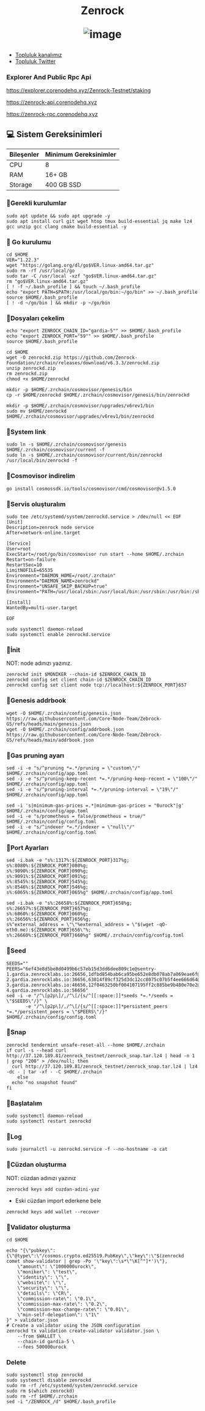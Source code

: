




<h1 align="center"> Zenrock


![image](https://github.com/user-attachments/assets/6874e9ae-034d-4d9b-b93b-aab60756234e)


</h1>


 * [Topluluk kanalımız](https://t.me/corenodechat)<br>
 * [Topluluk Twitter](https://twitter.com/corenodeHQ)<br>


### Explorer And Public Rpc Api

https://explorer.corenodehq.xyz/Zenrock-Testnet/staking

https://zenrock-api.corenodehq.xyz

https://zenrock-rpc.corenodehq.xyz

## 💻 Sistem Gereksinimleri
| Bileşenler | Minimum Gereksinimler | 
| ------------ | ------------ |
| CPU |	8|
| RAM	| 16+ GB |
| Storage	| 400 GB SSD |



### 🚧Gerekli kurulumlar
```
sudo apt update && sudo apt upgrade -y
sudo apt install curl git wget htop tmux build-essential jq make lz4 gcc unzip gcc clang cmake build-essential -y
```

### 🚧 Go kurulumu
```
cd $HOME
VER="1.22.3"
wget "https://golang.org/dl/go$VER.linux-amd64.tar.gz"
sudo rm -rf /usr/local/go
sudo tar -C /usr/local -xzf "go$VER.linux-amd64.tar.gz"
rm "go$VER.linux-amd64.tar.gz"
[ ! -f ~/.bash_profile ] && touch ~/.bash_profile
echo "export PATH=$PATH:/usr/local/go/bin:~/go/bin" >> ~/.bash_profile
source $HOME/.bash_profile
[ ! -d ~/go/bin ] && mkdir -p ~/go/bin
```

### 🚧Dosyaları çekelim
```
echo "export ZENROCK_CHAIN_ID="gardia-5"" >> $HOME/.bash_profile
echo "export ZENROCK_PORT="59"" >> $HOME/.bash_profile
source $HOME/.bash_profile
```
```
cd $HOME
wget -O zenrockd.zip https://github.com/Zenrock-Foundation/zrchain/releases/download/v6.3.3/zenrockd.zip
unzip zenrockd.zip
rm zenrockd.zip
chmod +x $HOME/zenrockd
```
```
mkdir -p $HOME/.zrchain/cosmovisor/genesis/bin
cp -r $HOME/zenrockd $HOME/.zrchain/cosmovisor/genesis/bin/zenrockd
```
```
mkdir -p $HOME/.zrchain/cosmovisor/upgrades/v6rev1/bin
sudo mv $HOME/zenrockd $HOME/.zrchain/cosmovisor/upgrades/v6rev1/bin/zenrockd
```
### 🚧System link
```
sudo ln -s $HOME/.zrchain/cosmovisor/genesis $HOME/.zrchain/cosmovisor/current -f
sudo ln -s $HOME/.zrchain/cosmovisor/current/bin/zenrockd /usr/local/bin/zenrockd -f
```
### 🚧Cosmovisor indirelim
```
go install cosmossdk.io/tools/cosmovisor/cmd/cosmovisor@v1.5.0
```
### 🚧Servis oluşturalım
```
sudo tee /etc/systemd/system/zenrockd.service > /dev/null << EOF
[Unit]
Description=zenrock node service
After=network-online.target

[Service]
User=root
ExecStart=/root/go/bin/cosmovisor run start --home $HOME/.zrchain
Restart=on-failure
RestartSec=10
LimitNOFILE=65535
Environment="DAEMON_HOME=/root/.zrchain"
Environment="DAEMON_NAME=zenrockd"
Environment="UNSAFE_SKIP_BACKUP=true"
Environment="PATH=/usr/local/sbin:/usr/local/bin:/usr/sbin:/usr/bin:/sbin:/bin:/usr/games:/usr/local/games:/snap/bin:/root/.zrchain/cosmovisor/current/bin"

[Install]
WantedBy=multi-user.target

EOF
```
```
sudo systemctl daemon-reload
sudo systemctl enable zenrockd.service
```
### 🚧İnit
NOT: node adınızı yazınız.
```
zenrockd init $MONIKER --chain-id $ZENROCK_CHAIN_ID
zenrockd config set client chain-id $ZENROCK_CHAIN_ID
zenrockd config set client node tcp://localhost:${ZENROCK_PORT}657
```
### 🚧Genesis addrbook 
```
wget -O $HOME/.zrchain/config/genesis.json https://raw.githubusercontent.com/Core-Node-Team/Zebrock-G5/refs/heads/main/genesis.json
wget -O $HOME/.zrchain/config/addrbook.json https://raw.githubusercontent.com/Core-Node-Team/Zebrock-G5/refs/heads/main/addrbook.json
```

### 🚧Gas pruning ayarı
```
sed -i -e "s/^pruning *=.*/pruning = \"custom\"/" $HOME/.zrchain/config/app.toml 
sed -i -e "s/^pruning-keep-recent *=.*/pruning-keep-recent = \"100\"/" $HOME/.zrchain/config/app.toml
sed -i -e "s/^pruning-interval *=.*/pruning-interval = \"19\"/" $HOME/.zrchain/config/app.toml

sed -i 's|minimum-gas-prices =.*|minimum-gas-prices = "0urock"|g' $HOME/.zrchain/config/app.toml
sed -i -e "s/prometheus = false/prometheus = true/" $HOME/.zrchain/config/config.toml
sed -i -e "s/^indexer *=.*/indexer = \"null\"/" $HOME/.zrchain/config/config.toml
```

### 🚧Port Ayarları

```
sed -i.bak -e "s%:1317%:${ZENROCK_PORT}317%g;
s%:8080%:${ZENROCK_PORT}080%g;
s%:9090%:${ZENROCK_PORT}090%g;
s%:9091%:${ZENROCK_PORT}091%g;
s%:8545%:${ZENROCK_PORT}545%g;
s%:8546%:${ZENROCK_PORT}546%g;
s%:6065%:${ZENROCK_PORT}065%g" $HOME/.zrchain/config/app.toml

```
```
sed -i.bak -e "s%:26658%:${ZENROCK_PORT}658%g;
s%:26657%:${ZENROCK_PORT}657%g;
s%:6060%:${ZENROCK_PORT}060%g;
s%:26656%:${ZENROCK_PORT}656%g;
s%^external_address = \"\"%external_address = \"$(wget -qO- eth0.me):${ZENROCK_PORT}656\"%;
s%:26660%:${ZENROCK_PORT}660%g" $HOME/.zrchain/config/config.toml
```
### 🚧Seed
```
SEEDS=""
PEERS="6ef43e8d5be8d0499b6c57eb15d3dd6dee809c1e@sentry-1.gardia.zenrocklabs.io:26656,1dfbd854bab6ca95be652e8db078ab7a069eae6f@sentry-2.gardia.zenrocklabs.io:36656,63014f89cf325d3dc12cc8075c07b5f4ee666d64@sentry-3.gardia.zenrocklabs.io:46656,12f0463250bf004107195ff2c885be9b480e70e2@sentry-4.gardia.zenrocklabs.io:56656"
sed -i -e "/^\[p2p\]/,/^\[/{s/^[[:space:]]*seeds *=.*/seeds = \"$SEEDS\"/}" \
       -e "/^\[p2p\]/,/^\[/{s/^[[:space:]]*persistent_peers *=.*/persistent_peers = \"$PEERS\"/}" $HOME/.zrchain/config/config.toml

```
### 🚧Snap
```
zenrockd tendermint unsafe-reset-all --home $HOME/.zrchain
if curl -s --head curl http://37.120.189.81/zenrock_testnet/zenrock_snap.tar.lz4 | head -n 1 | grep "200" > /dev/null; then
  curl http://37.120.189.81/zenrock_testnet/zenrock_snap.tar.lz4 | lz4 -dc - | tar -xf - -C $HOME/.zrchain
    else
  echo "no snapshot found"
fi
```
### 🚧Başlatalım   
```
sudo systemctl daemon-reload
sudo systemctl restart zenrockd
```
### 🚧Log
```
sudo journalctl -u zenrockd.service -f --no-hostname -o cat
```
### 🚧Cüzdan oluşturma
NOT: cüzdan adınızı yazınız
```
zenrockd keys add cuzdan-adini-yaz
```
- Eski cüzdan import ederkene bele
```
zenrockd keys add wallet --recover
```

### 🚧Validator oluşturma

```
cd $HOME
```
```
echo "{\"pubkey\":{\"@type\":\"/cosmos.crypto.ed25519.PubKey\",\"key\":\"$(zenrockd comet show-validator | grep -Po '\"key\":\s*\"\K[^"]*')\"},
    \"amount\": \"1000000urock\",
    \"moniker\": \"test\",
    \"identity\": \"\",
    \"website\": \"\",
    \"security\": \"\",
    \"details\": \"CR\",
    \"commission-rate\": \"0.1\",
    \"commission-max-rate\": \"0.2\",
    \"commission-max-change-rate\": \"0.01\",
    \"min-self-delegation\": \"1\"
}" > validator.json
# Create a validator using the JSON configuration
zenrockd tx validation create-validator validator.json \
    --from $WALLET \
    --chain-id gardia-5 \
	--fees 500000urock
```
### Delete
```
sudo systemctl stop zenrockd
sudo systemctl disable zenrockd
sudo rm -rf /etc/systemd/system/zenrockd.service
sudo rm $(which zenrockd)
sudo rm -rf $HOME/.zrchain
sed -i "/ZENROCK_/d" $HOME/.bash_profile
```
